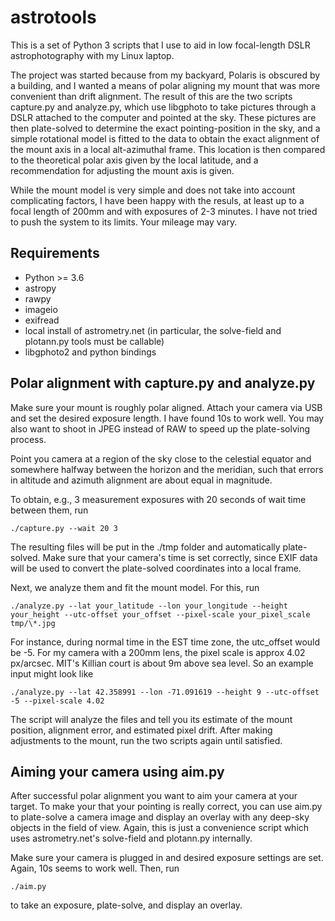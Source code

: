 # astrotools

This is a set of Python 3 scripts that I use to aid in low focal-length
DSLR astrophotography with my Linux laptop.

The project was started because from my backyard, Polaris is obscured by
a building, and I wanted a means of polar aligning my mount that was more
convenient than drift alignment.
The result of this are the two scripts capture.py and analyze.py,
which use libgphoto to take pictures through a DSLR attached to the computer
and pointed at the sky.
These pictures are then plate-solved to determine the exact pointing-position in
the sky, and a simple rotational model is fitted to the data to obtain
the exact alignment of the mount axis in a local alt-azimuthal frame.
This location is then compared to the theoretical polar axis given by the
local latitude, and a recommendation for adjusting the mount axis is given.

While the mount model is very simple and does not take into account complicating
factors, I have been happy with the resuls, at least up to a focal length of 200mm
and with exposures of 2-3 minutes. I have not tried to push the system to its limits.
Your mileage may vary.

## Requirements
  * Python >= 3.6
  * astropy
  * rawpy
  * imageio
  * exifread
  * local install of astrometry.net (in particular, the solve-field and plotann.py tools must be callable)
  * libgphoto2 and python bindings

## Polar alignment with capture.py and analyze.py
Make sure your mount is roughly polar aligned.
Attach your camera via USB and set the desired exposure length. I have found 10s to work well.
You may also want to shoot in JPEG instead of RAW to speed up
the plate-solving process.

Point you camera at a region of the sky close to the celestial equator
and somewhere halfway between the horizon and the meridian, such that
errors in altitude and azimuth alignment are about equal in magnitude.

To obtain, e.g., 3 measurement exposures with 20 seconds of wait
time between them, run

    ./capture.py --wait 20 3

The resulting files will be put in the ./tmp folder and automatically
plate-solved.
Make sure that your camera's time is set correctly, since EXIF data will
be used to convert the plate-solved coordinates into a local frame.

Next, we analyze them and fit the mount model. For this, run

    ./analyze.py --lat your_latitude --lon your_longitude --height your_height --utc-offset your_offset --pixel-scale your_pixel_scale tmp/\*.jpg

For instance, during normal time in the EST time zone, the utc_offset would
be -5. For my camera with a 200mm lens, the pixel scale is approx
4.02 px/arcsec. MIT's Killian court is about 9m above sea level.
So an example input might look like

    ./analyze.py --lat 42.358991 --lon -71.091619 --height 9 --utc-offset -5 --pixel-scale 4.02

The script will analyze the files and tell you its estimate of the mount position,
alignment error, and estimated pixel drift. After making adjustments to the mount, run
the two scripts again until satisfied.

## Aiming your camera using aim.py
After successful polar alignment you want to aim your camera at your target.
To make your that your pointing is really correct, you can use aim.py
to plate-solve a camera image and display an overlay with any deep-sky
objects in the field of view. Again, this is just a convenience script which uses
astrometry.net's solve-field and plotann.py internally.

Make sure your camera is plugged in and desired exposure settings are set.
Again, 10s seems to work well.
Then, run

    ./aim.py

to take an exposure, plate-solve, and display an overlay.
